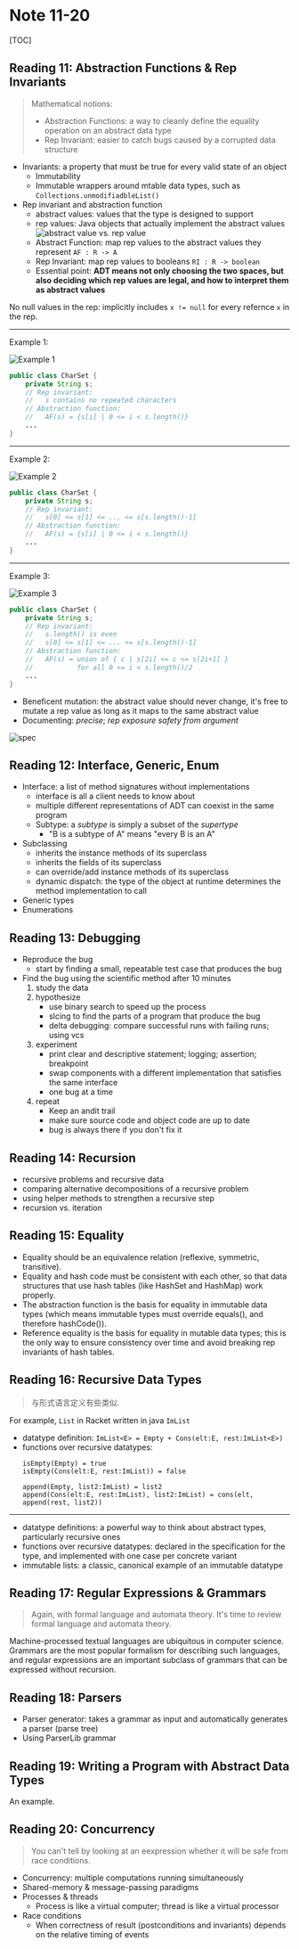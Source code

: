# Note 11-20

[TOC]

## Reading 11: Abstraction Functions & Rep Invariants

> Mathematical notions:
> * Abstraction Functions: a way to cleanly define the equality operation on an abstract data type
> * Rep Invariant: easier to catch bugs caused by a corrupted data structure

* Invariants: a property that must be true for every valid state of an object
    * Immutability
    * Immutable wrappers around mtable data types, such as `Collections.unmodifiadbleList()`
* Rep invariant and abstraction function
    * abstract values: values that the type is designed to support
    * rep values: Java objects that actually implement the abstract values
    ![abstract value vs. rep value](https://web.mit.edu/6.031/www/sp21/classes/11-abstraction-functions-rep-invariants/figures/charset-af-ri.svg)
    * Abstract Function: map rep values to the abstract values they represent `AF : R -> A`
    * Rep Invariant: map rep values to booleans `RI : R -> boolean`
    * Essential point: **ADT means not only choosing the two spaces, but also deciding which rep values are legal, and how to interpret them as abstract values**

No null values in the rep: implicitly includes `x != null` for every refernce `x` in the rep.

---

Example 1:

![Example 1](https://web.mit.edu/6.031/www/sp21/classes/11-abstraction-functions-rep-invariants/figures/charset-norepeats.svg)
```java
public class CharSet {
    private String s;
    // Rep invariant:
    //   s contains no repeated characters
    // Abstraction function:
    //   AF(s) = {s[i] | 0 <= i < s.length()}
    ...
}
```

---

Example 2:

![Example 2](https://web.mit.edu/6.031/www/sp21/classes/11-abstraction-functions-rep-invariants/figures/charset-sorted.svg)
```java
public class CharSet {
    private String s;
    // Rep invariant:
    //   s[0] <= s[1] <= ... <= s[s.length()-1]
    // Abstraction function:
    //   AF(s) = {s[i] | 0 <= i < s.length()}
    ...
}
```

---

Example 3:

![Example 3](https://web.mit.edu/6.031/www/sp21/classes/11-abstraction-functions-rep-invariants/figures/charset-sortedrange.svg)
```java
public class CharSet {
    private String s;
    // Rep invariant:
    //   s.length() is even
    //   s[0] <= s[1] <= ... <= s[s.length()-1]
    // Abstraction function:
    //   AF(s) = union of { c | s[2i] <= c <= s[2i+1] }
    //           for all 0 <= i < s.length()/2
    ...
}
```

* Beneficent mutation: the abstract value should never change, it's free to mutate a rep value as long as it maps to the same abstract value
* Documenting: *precise*; *rep exposure safety from argument*

![spec](https://web.mit.edu/6.031/www/sp21/classes/11-abstraction-functions-rep-invariants/figures/adt-firewall.svg)

## Reading 12: Interface, Generic, Enum

* Interface: a list of method signatures without implementations
    * interface is all a client needs to know about
    * multiple different representations of ADT can coexist in the same program
    * Subtype: a *subtype* is simply a subset of the *supertype*
        * "B is a subtype of A" means "every B is an A"
* Subclassing
    * inherits the instance methods of its superclass
    * inherits the fields of its superclass
    * can override/add instance methods of its superclass
    * dynamic dispatch: the type of the object at runtime determines the method implementation to call
* Generic types
* Enumerations

## Reading 13: Debugging

* Reproduce the bug
    * start by finding a small, repeatable test case that produces the bug
* Find the bug using the scientific method after 10 minutes
    1. study the data
    2. hypothesize
        * use binary search to speed up the process
        * slcing to find the parts of a program that produce the bug
        * delta debugging: compare successful runs with failing runs; using vcs
    3. experiment
        * print clear and descriptive statement; logging; assertion; breakpoint
        * swap components with a different implementation that satisfies the same interface
        * one bug at a time
    4. repeat
        * Keep an andit trail
        * make sure source code and object code are up to date
        * bug is always there if you don't fix it

## Reading 14: Recursion

* recursive problems and recursive data
* comparing alternative decompositions of a recursive problem
* using helper methods to strengthen a recursive step
* recursion vs. iteration

## Reading 15: Equality

* Equality should be an equivalence relation (reflexive, symmetric, transitive).
* Equality and hash code must be consistent with each other, so that data structures that use hash tables (like HashSet and HashMap) work properly.
* The abstraction function is the basis for equality in immutable data types (which means immutable types must override equals(), and therefore hashCode()).
* Reference equality is the basis for equality in mutable data types; this is the only way to ensure consistency over time and avoid breaking rep invariants of hash tables.

## Reading 16: Recursive Data Types

> 与形式语言定义有些类似.

For example, `List` in Racket written in java `ImList`
* datatype definition: `ImList<E> = Empty + Cons(elt:E, rest:ImList<E>)`
* functions over recursive datatypes:
  ```
  isEmpty(Empty) = true
  isEmpty(Cons(elt:E, rest:ImList)) = false

  append(Empty, list2:ImList) = list2
  append(Cons(elt:E, rest:ImList), list2:ImList) = cons(elt, append(rest, list2))
  ```

---

* datatype definitions: a powerful way to think about abstract types, particularly recursive ones
* functions over recursive datatypes: declared in the specification for the type, and implemented with one case per concrete variant
* immutable lists: a classic, canonical example of an immutable datatype

## Reading 17: Regular Expressions & Grammars

> Again, with formal language and automata theory. It's time to review formal language and automata theory.

Machine-processed textual languages are ubiquitous in computer science. Grammars are the most popular formalism for describing such languages, and regular expressions are an important subclass of grammars that can be expressed without recursion.

## Reading 18: Parsers

* Parser generator: takes a grammar as input and automatically generates a parser (parse tree)
* Using ParserLib grammar

## Reading 19: Writing a Program with Abstract Data Types

An example.

## Reading 20: Concurrency

> You can't tell by looking at an eexpression whether it will be safe from race conditions.

* Concurrency: multiple computations running simultaneously
* Shared-memory & message-passing paradigms
* Processes & threads
    * Process is like a virtual computer; thread is like a virtual processor
* Race conditions
    * When correctness of result (postconditions and invariants) depends on the relative timing of events
